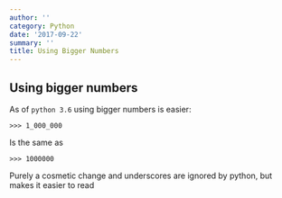 ```yaml
---
author: ''
category: Python
date: '2017-09-22'
summary: ''
title: Using Bigger Numbers
---
```

## Using bigger numbers

As of `python 3.6` using bigger numbers is easier:

    >>> 1_000_000

Is the same as 

    >>> 1000000

Purely a cosmetic change and underscores are ignored by python, but makes it easier to read